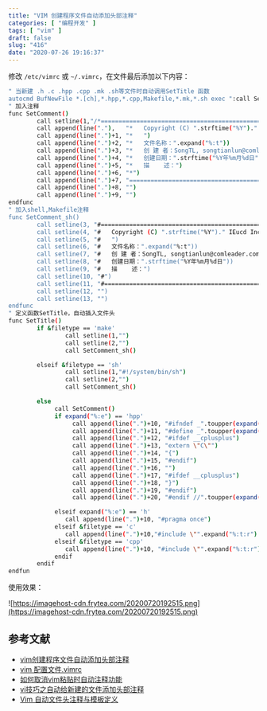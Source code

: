 ```yaml
---
title: "VIM 创建程序文件自动添加头部注释"
categories: [ "编程开发" ]
tags: [ "vim" ]
draft: false
slug: "416"
date: "2020-07-26 19:16:37"
---
```


修改 `/etc/vimrc` 或 `~/.vimrc`，在文件最后添加以下内容：

```bash
" 当新建 .h .c .hpp .cpp .mk .sh等文件时自动调用SetTitle 函数
autocmd BufNewFile *.[ch],*.hpp,*.cpp,Makefile,*.mk,*.sh exec ":call SetTitle()"
" 加入注释 
func SetComment()
        call setline(1,"/*================================================================")
        call append(line("."),   "*   Copyright (C) ".strftime("%Y")." IEucd Inc. All rights reserved.")
        call append(line(".")+1, "*   ")
        call append(line(".")+2, "*   文件名称：".expand("%:t"))
        call append(line(".")+3, "*   创 建 者：SongTL, songtianlun@comleader.com.cn")
        call append(line(".")+4, "*   创建日期：".strftime("%Y年%m月%d日"))
        call append(line(".")+5, "*   描    述：")
        call append(line(".")+6, "*")
        call append(line(".")+7, "================================================================*/")
        call append(line(".")+8, "")
        call append(line(".")+9, "")
endfunc
" 加入shell,Makefile注释
func SetComment_sh()
        call setline(3, "#================================================================")
        call setline(4, "#   Copyright (C) ".strftime("%Y")." IEucd Inc. All rights reserved.")
        call setline(5, "#   ")
        call setline(6, "#   文件名称：".expand("%:t"))
        call setline(7, "#   创 建 者：SongTL, songtianlun@comleader.com.cn")
        call setline(8, "#   创建日期：".strftime("%Y年%m月%d日"))
        call setline(9, "#   描    述：")
        call setline(10, "#")
        call setline(11, "#================================================================")
        call setline(12, "")
        call setline(13, "")
endfunc
" 定义函数SetTitle，自动插入文件头 
func SetTitle()
        if &filetype == 'make'
                call setline(1,"")
                call setline(2,"")
                call SetComment_sh()

        elseif &filetype == 'sh'
                call setline(1,"#!/system/bin/sh")
                call setline(2,"")
                call SetComment_sh()

        else
             call SetComment()
             if expand("%:e") == 'hpp'
                  call append(line(".")+10, "#ifndef _".toupper(expand("%:t:r"))."_H")
                  call append(line(".")+11, "#define _".toupper(expand("%:t:r"))."_H")
                  call append(line(".")+12, "#ifdef __cplusplus")
                  call append(line(".")+13, "extern \"C\"")
                  call append(line(".")+14, "{")
                  call append(line(".")+15, "#endif")
                  call append(line(".")+16, "")
                  call append(line(".")+17, "#ifdef __cplusplus")
                  call append(line(".")+18, "}")
                  call append(line(".")+19, "#endif")
                  call append(line(".")+20, "#endif //".toupper(expand("%:t:r"))."_H")

             elseif expand("%:e") == 'h'
                call append(line(".")+10, "#pragma once")
             elseif &filetype == 'c'
                call append(line(".")+10,"#include \"".expand("%:t:r").".h\"")
             elseif &filetype == 'cpp'
                call append(line(".")+10, "#include \"".expand("%:t:r").".h\"")
             endif
        endif
endfun
```

使用效果：

![https://imagehost-cdn.frytea.com/20200720192515.png](https://imagehost-cdn.frytea.com/20200720192515.png)

## 参考文献

- [vim创建程序文件自动添加头部注释](https://blog.csdn.net/luzhenrong45/article/details/53021748)
- [vim 配置文件.vimrc](https://www.jianshu.com/p/c8f4bbe048ac)
- [如何取消vim粘贴时自动注释功能](https://www.cnblogs.com/unixart/articles/5975812.html)
- [vi技巧之自动给新建的文件添加头部注释](https://blog.csdn.net/daoshuti/article/details/66970506)
- [Vim 自动文件头注释与模板定义](https://blog.fazero.me/2015/09/15/%E8%AE%A9%E7%BB%88%E7%AB%AF%E8%B5%B0%E4%BB%A3%E7%90%86%E7%9A%84%E5%87%A0%E7%A7%8D%E6%96%B9%E6%B3%95/)